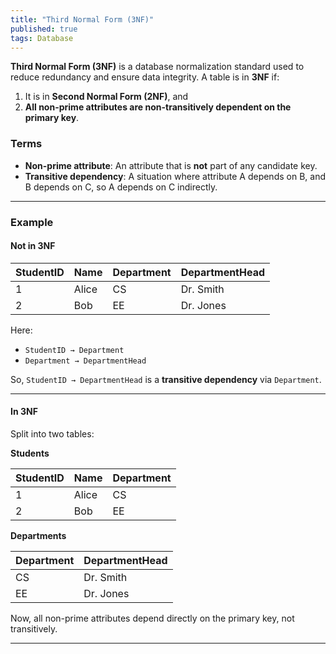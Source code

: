 ```yaml
---
title: "Third Normal Form (3NF)"
published: true
tags: Database
---
```


**Third Normal Form (3NF)** is a database normalization standard used to reduce redundancy and ensure data integrity. A table is in **3NF** if:

1. It is in **Second Normal Form (2NF)**, and
2. **All non-prime attributes are non-transitively dependent on the primary key**.

### Terms

- **Non-prime attribute**: An attribute that is **not** part of any candidate key.
- **Transitive dependency**: A situation where attribute A depends on B, and B depends on C, so A depends on C indirectly.

---

### Example

#### Not in 3NF

| StudentID | Name  | Department | DepartmentHead |
| --------- | ----- | ---------- | -------------- |
| 1         | Alice | CS         | Dr. Smith      |
| 2         | Bob   | EE         | Dr. Jones      |

Here:

- `StudentID → Department`
- `Department → DepartmentHead`

So, `StudentID → DepartmentHead` is a **transitive dependency** via `Department`.

---

#### In 3NF

Split into two tables:

**Students**

| StudentID | Name  | Department |
| --------- | ----- | ---------- |
| 1         | Alice | CS         |
| 2         | Bob   | EE         |

**Departments**

| Department | DepartmentHead |
| ---------- | -------------- |
| CS         | Dr. Smith      |
| EE         | Dr. Jones      |

Now, all non-prime attributes depend directly on the primary key, not transitively.

---
